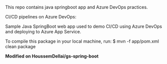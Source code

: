 This repo contains java springboot app and Azure DevOps practices.

CI/CD pipelines on Azure DevOps:

Sample Java SpringBoot web app used to demo CI/CD using Azure DevOps and deploying to Azure App Service.

To compile this package in your local machine, run:
    $ mvn -f app/pom.xml clean package

****Modified on HoussemDellai/gs-spring-boot****

